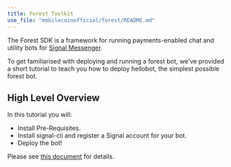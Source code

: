 ```yaml
---
title: Forest Toolkit
use_file: "mobilecoinofficial/forest/README.md"
---
```

The Forest SDK is a framework for running payments-enabled chat and utility bots for [Signal Messenger](https://signal.org/en/).

To get familiarised with deploying and running a forest bot, we've provided a short tutorial to teach you how to deploy hellobot, the simplest possible forest bot.

## High Level Overview ##

In this tutorial you will:

 * Install Pre-Requisites.
 * Install signal-cli and register a Signal account for your bot.
 * Deploy the bot!

Please see [this document](https://github.com/mobilecoinofficial/forest/blob/main/README.md) for details.
